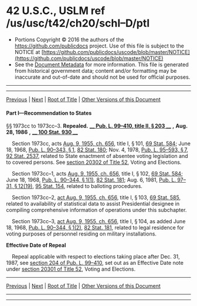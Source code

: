 ---
---

# 42 U.S.C., USLM ref /us/usc/t42/ch20/schI–D/ptI

* Portions Copyright © 2016 the authors of the https://github.com/publicdocs project.
  Use of this file is subject to the NOTICE at [https://github.com/publicdocs/uscode/blob/master/NOTICE](https://github.com/publicdocs/uscode/blob/master/NOTICE)
* See the [Document Metadata](././../../../../../..//README.md) for more information.
  This file is generated from historical government data; content and/or formatting may be inaccurate and out-of-date and should not be used for official purposes.

----------
----------

[Previous](./../../../../../..//us/usc/t42/ch20/schI–D/m__us_usc_t42_ch20_schI–D.md) | [Next](./../../../../../..//us/usc/t42/ch20/schI–D/ptII/m__us_usc_t42_ch20_schI–D_ptII.md) | [Root of Title](./../../../../../../) | [Other Versions of this Document](https://publicdocs.github.io/go/links?ns=uslm&ref=%2Fus%2Fusc%2Ft42%2Fch20%2FschI%E2%80%93D%2FptI)

#### Part I—Recommendation to States

§§ 1973cc to 1973cc–3. __Repealed.__  __[__  __Pub. L. 99–410, title II, § 203__  __][/us/pl/99/410/s203]__  __,__  __Aug. 28, 1986__  __,__  __[__  __100 Stat. 930__  __][/us/stat/100/930]__ 

    Section 1973cc, acts [Aug. 9, 1955, ch. 656][/us/act/1955-08-09/ch656], title I, § 101, [69 Stat. 584][/us/stat/69/584]; June 18, 1968, [Pub. L. 90–343, § 1][/us/pl/90/343/s1], [82 Stat. 180][/us/stat/82/180]; Nov. 4, 1978, [Pub. L. 95–593, § 7][/us/pl/95/593/s7], [92 Stat. 2537][/us/stat/92/2537], related to State enactment of absentee voting legislation and to covered persons. See [section 20302 of Title 52][/us/usc/t52/s20302], Voting and Elections.

    Section 1973cc–1, acts [Aug. 9, 1955, ch. 656][/us/act/1955-08-09/ch656], title I, § 102, [69 Stat. 584][/us/stat/69/584]; June 18, 1968, [Pub. L. 90–344, § 1(1)][/us/pl/90/344/s1/1], [82 Stat. 181][/us/stat/82/181]; Aug. 6, 1981, [Pub. L. 97–31, § 12(19)][/us/pl/97/31/s12/19], [95 Stat. 154][/us/stat/95/154], related to balloting procedures.

    Section 1973cc–2, [act Aug. 9, 1955, ch. 656][/us/act/1955-08-09/ch656], title I, § 103, [69 Stat. 585][/us/stat/69/585], related to availability of statistical data to assist Presidential designee in compiling comprehensive information of operations under this subchapter.

    Section 1973cc–3, [act Aug. 9, 1955, ch. 656][/us/act/1955-08-09/ch656], title I, § 104, as added June 18, 1968, [Pub. L. 90–344, § 1(2)][/us/pl/90/344/s1/2], [82 Stat. 181][/us/stat/82/181], related to legal residence for voting purposes of personnel residing on military installations.

 __Effective Date of Repeal__ 

    Repeal applicable with respect to elections taking place after Dec. 31, 1987, see [section 204 of Pub. L. 99–410][/us/pl/99/410/s204], set out as an Effective Date note under [section 20301 of Title 52][/us/usc/t52/s20301], Voting and Elections.

----------

[Previous](./../../../../../..//us/usc/t42/ch20/schI–D/m__us_usc_t42_ch20_schI–D.md) | [Next](./../../../../../..//us/usc/t42/ch20/schI–D/ptII/m__us_usc_t42_ch20_schI–D_ptII.md) | [Root of Title](./../../../../../../) | [Other Versions of this Document](https://publicdocs.github.io/go/links?ns=uslm&ref=%2Fus%2Fusc%2Ft42%2Fch20%2FschI%E2%80%93D%2FptI)

----------
----------

[/us/pl/99/410/s203]: https://publicdocs.github.io/go/links?ns=uslm&ref=%2Fus%2Fpl%2F99%2F410%2Fs203
[/us/stat/100/930]: https://publicdocs.github.io/go/links?ns=uslm&ref=%2Fus%2Fstat%2F100%2F930
[/us/act/1955-08-09/ch656]: https://publicdocs.github.io/go/links?ns=uslm&ref=%2Fus%2Fact%2F1955-08-09%2Fch656
[/us/stat/69/584]: https://publicdocs.github.io/go/links?ns=uslm&ref=%2Fus%2Fstat%2F69%2F584
[/us/pl/90/343/s1]: https://publicdocs.github.io/go/links?ns=uslm&ref=%2Fus%2Fpl%2F90%2F343%2Fs1
[/us/stat/82/180]: https://publicdocs.github.io/go/links?ns=uslm&ref=%2Fus%2Fstat%2F82%2F180
[/us/pl/95/593/s7]: https://publicdocs.github.io/go/links?ns=uslm&ref=%2Fus%2Fpl%2F95%2F593%2Fs7
[/us/stat/92/2537]: https://publicdocs.github.io/go/links?ns=uslm&ref=%2Fus%2Fstat%2F92%2F2537
[/us/usc/t52/s20302]: https://publicdocs.github.io/go/links?ns=uslm&ref=%2Fus%2Fusc%2Ft52%2Fs20302
[/us/act/1955-08-09/ch656]: https://publicdocs.github.io/go/links?ns=uslm&ref=%2Fus%2Fact%2F1955-08-09%2Fch656
[/us/stat/69/584]: https://publicdocs.github.io/go/links?ns=uslm&ref=%2Fus%2Fstat%2F69%2F584
[/us/pl/90/344/s1/1]: https://publicdocs.github.io/go/links?ns=uslm&ref=%2Fus%2Fpl%2F90%2F344%2Fs1%2F1
[/us/stat/82/181]: https://publicdocs.github.io/go/links?ns=uslm&ref=%2Fus%2Fstat%2F82%2F181
[/us/pl/97/31/s12/19]: https://publicdocs.github.io/go/links?ns=uslm&ref=%2Fus%2Fpl%2F97%2F31%2Fs12%2F19
[/us/stat/95/154]: https://publicdocs.github.io/go/links?ns=uslm&ref=%2Fus%2Fstat%2F95%2F154
[/us/act/1955-08-09/ch656]: https://publicdocs.github.io/go/links?ns=uslm&ref=%2Fus%2Fact%2F1955-08-09%2Fch656
[/us/stat/69/585]: https://publicdocs.github.io/go/links?ns=uslm&ref=%2Fus%2Fstat%2F69%2F585
[/us/act/1955-08-09/ch656]: https://publicdocs.github.io/go/links?ns=uslm&ref=%2Fus%2Fact%2F1955-08-09%2Fch656
[/us/pl/90/344/s1/2]: https://publicdocs.github.io/go/links?ns=uslm&ref=%2Fus%2Fpl%2F90%2F344%2Fs1%2F2
[/us/stat/82/181]: https://publicdocs.github.io/go/links?ns=uslm&ref=%2Fus%2Fstat%2F82%2F181
[/us/pl/99/410/s204]: https://publicdocs.github.io/go/links?ns=uslm&ref=%2Fus%2Fpl%2F99%2F410%2Fs204
[/us/usc/t52/s20301]: https://publicdocs.github.io/go/links?ns=uslm&ref=%2Fus%2Fusc%2Ft52%2Fs20301


